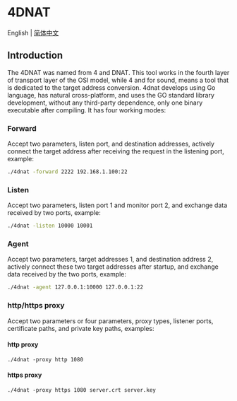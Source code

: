 # 4DNAT

English | [简体中文](./README-zh_CN.md)

## Introduction

The 4DNAT was named from 4 and DNAT. This tool works in the fourth layer of transport layer of the OSI model, while 4 and for sound, means a tool that is dedicated to the target address conversion. 4dnat develops using Go language, has natural cross-platform, and uses the GO standard library development, without any third-party dependence, only one binary executable after compiling. It has four working modes:

### Forward

Accept two parameters, listen port, and destination addresses, actively connect the target address after receiving the request in the listening port, example:

```bash
./4dnat -forward 2222 192.168.1.100:22
```

### Listen

Accept two parameters, listen port 1 and monitor port 2, and exchange data received by two ports, example:

```bash
./4dnat -listen 10000 10001
```

### Agent

Accept two parameters, target addresses 1, and destination address 2, actively connect these two target addresses after startup, and exchange data received by the two ports, example:

```bash
./4dnat -agent 127.0.0.1:10000 127.0.0.1:22
```

### http/https proxy

Accept two parameters or four parameters, proxy types, listener ports, certificate paths, and private key paths, examples:

#### http proxy

```shell script
./4dnat -proxy http 1080
```

#### https proxy

```shell script
./4dnat -proxy https 1080 server.crt server.key
```